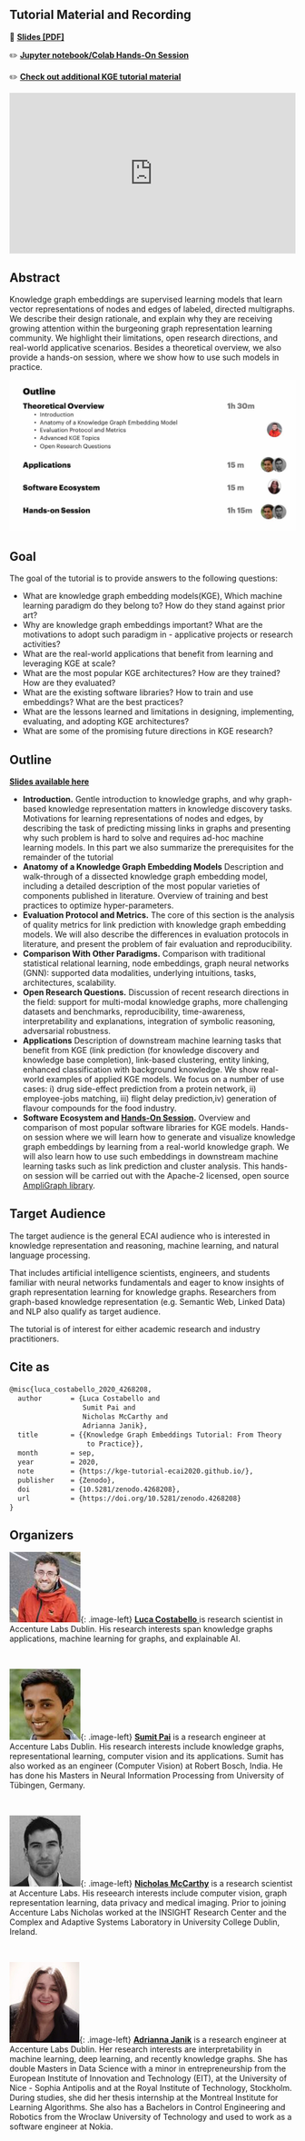 <style type="text/css">
.image-left {
  display: block;
  margin-right: 10px;
  float: left;
}
  .btn {
  background-color: #4CAF50;
  border: 2px solid #4CAF50;
  color: white;
  padding: 15px 32px;
  text-align: center;
  text-decoration: none;
  display: inline-block;
  font-size: 16px;
  margin: 4px 2px;
  cursor: pointer;
  display: flex; 
  justify-content: center;
}
.btn:hover {
  background-color: white;
  border: 2px solid #4CAF50;  
  color: black;
}

.video-container {
    overflow: hidden;
    position: relative;
    width:100%;
}

.video-container::after {
    padding-top: 56.25%;
    display: block;
    content: '';
}

.video-container iframe {
    position: absolute;
    top: 0;
    left: 0;
    width: 100%;
    height: 100%;
}


</style>


## Tutorial Material and Recording

:file_folder: **[Slides [PDF]](https://kge-tutorial-ecai2020.github.io/ECAI-20_KGE_tutorial.pdf)**

:pencil2: **[Jupyter notebook/Colab Hands-On Session](http://bit.ly/kge-tutorial)**

:pencil2: **[Check out additional KGE tutorial material](https://docs.ampligraph.org/en/1.3.2/tutorials.html)**


<div class="video-container">
  <iframe src="https://www.youtube.com/embed/gX_KHaU8ChI" frameborder="0" allow="accelerometer; autoplay; encrypted-media; gyroscope; picture-in-picture" allowfullscreen></iframe>
</div>


## Abstract

Knowledge graph embeddings are supervised learning models that learn vector representations of nodes and edges of labeled, directed multigraphs. We describe their design rationale, and explain why they are receiving growing attention within the burgeoning graph representation learning community. We highlight their limitations, open research directions, and real-world applicative scenarios. Besides a theoretical overview, we also provide a hands-on session, where we show how to use such models in practice.

![](./img/outline.jpg)


## Goal

The goal of the tutorial is to provide answers to the following questions:

- What are knowledge graph embedding models(KGE), Which machine learning paradigm do they belong to? How do they stand against prior art?
- Why are knowledge graph embeddings important? What are the motivations to adopt such paradigm in - applicative projects or research activities?
- What are the real-world applications that benefit from learning and leveraging KGE at scale?
- What are the most popular KGE architectures? How are they trained? How are they evaluated?
- What are the existing software libraries? How to train and use embeddings? What are the best practices?
- What are the lessons learned and limitations in designing, implementing, evaluating, and adopting KGE architectures?
- What are some of the promising future directions in KGE research?

## Outline

**[Slides available here](https://kge-tutorial-ecai2020.github.io/ECAI-20_KGE_tutorial.pdf)**

- **Introduction.** Gentle introduction to knowledge graphs, and why graph-based knowledge representation matters in knowledge discovery tasks. Motivations for learning representations of nodes and edges, by describing the task of predicting missing links in graphs and presenting why such problem is hard to solve and requires ad-hoc machine learning models. In this part we also summarize the prerequisites for the remainder of the tutorial
- **Anatomy of a Knowledge Graph Embedding Models** Description and walk-through of a dissected knowledge graph embedding model, including a detailed description of the most popular varieties of components published in literature. Overview of training and best practices to optimize hyper-parameters.
- **Evaluation Protocol and Metrics.** The core of this section is the analysis of quality metrics for link prediction with knowledge graph embedding models. We will also describe the differences in evaluation protocols in literature, and present the problem of fair evaluation and reproducibility.
- **Comparison With Other Paradigms.** Comparison with traditional statistical relational learning, node embeddings, graph neural networks (GNN): supported data modalities, underlying intuitions, tasks, architectures, scalability.
- **Open Research Questions.** Discussion of recent research directions in the field: support for multi-modal knowledge graphs, more challenging datasets and benchmarks, reproducibility, time-awareness, interpretability and explanations, integration of symbolic reasoning, adversarial robustness.
- **Applications** Description of downstream machine learning tasks that benefit from KGE (link prediction (for knowledge discovery and knowledge base completion), link-based clustering, entity linking, enhanced classification with background knowledge. We show real-world examples of applied KGE models. We focus on a number of use cases: i) drug side-effect prediction from a protein network, ii) employee-jobs matching, iii) flight delay prediction,iv) generation of flavour compounds for the food industry.
- **Software Ecosystem and [Hands-On Session](http://bit.ly/kge-tutorial).** Overview and comparison of most popular software libraries for KGE models. Hands-on session where we will learn how to generate and visualize knowledge graph embeddings by learning from a real-world knowledge graph. We will also learn how to use such embeddings in downstream machine learning tasks such as link prediction and cluster analysis. This hands-on session will be carried out with the Apache-2 licensed, open source [AmpliGraph library](https://github.com/Accenture/AmpliGraph).


## Target Audience

The target audience is the general ECAI audience who is interested in knowledge representation and reasoning, machine learning, and natural language processing.

That includes artificial intelligence scientists, engineers, and students familiar with neural networks fundamentals and eager to know insights of graph representation learning for knowledge graphs. Researchers from graph-based knowledge representation (e.g. Semantic Web, Linked Data) and NLP also qualify as target audience.

The tutorial is of interest for either academic research and industry practitioners.

## Cite as

```
@misc{luca_costabello_2020_4268208,
  author       = {Luca Costabello and
                  Sumit Pai and
                  Nicholas McCarthy and
                  Adrianna Janik},
  title        = {{Knowledge Graph Embeddings Tutorial: From Theory 
                   to Practice}},
  month        = sep,
  year         = 2020,
  note         = {https://kge-tutorial-ecai2020.github.io/},
  publisher    = {Zenodo},
  doi          = {10.5281/zenodo.4268208},
  url          = {https://doi.org/10.5281/zenodo.4268208}
}
```

## Organizers


[![](./img/luca.jpg)](img/luca.jpg){: .image-left} [**Luca Costabello** ](https://luca.costabello.info/) is research scientist in Accenture Labs Dublin. His research interests span knowledge graphs applications, machine learning for graphs, and explainable AI.

<br/>

[![](./img/sumit.jpg)](img/sumit.jpg){: .image-left} [**Sumit Pai**](https://www.linkedin.com/in/sumitppai/?originalSubdomain=in) is a research engineer at Accenture Labs Dublin. His research interests include knowledge graphs, representational learning, computer vision and its applications. Sumit has also worked as an engineer (Computer Vision) at Robert Bosch, India. He has done his Masters in Neural Information Processing from University of Tübingen, Germany.

<br/>

[![](./img/nick.jpg)](img/nick.jpg){: .image-left} [**Nicholas McCarthy**](https://www.linkedin.com/in/nicholas-mccarthy-5a678a34/?originalSubdomain=ie) is a research scientist at Accenture Labs. His reseearch interests include computer vision, graph representation learning, data privacy and medical imaging. Prior to joining Accenture Labs Nicholas worked at the INSIGHT Research Center and the Complex and Adaptive Systems Laboratory in University College Dublin, Ireland. 

<br/>

[![](./img/adrianna.jpg)](img/adrianna.jpg){: .image-left} [**Adrianna Janik**](https://adrijanik.github.io/) is a research engineer at Accenture Labs Dublin. Her research interests are interpretability in machine learning, deep learning, and recently knowledge graphs. She has double Masters in Data Science with a minor in entrepreneurship from the European Institute of Innovation and Technology (EIT), at the University of Nice - Sophia Antipolis and at the Royal Institute of Technology, Stockholm. During studies, she did her thesis internship at the Montreal Institute for Learning Algorithms. She also has a Bachelors in Control Engineering and Robotics from the Wroclaw University of Technology and used to work as a software engineer at Nokia.

